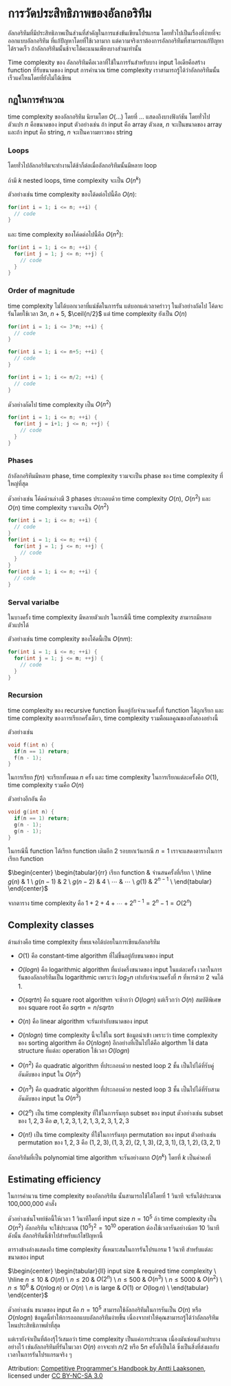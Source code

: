 # การวัดประสิทธิภาพของอัลกอริทึม

อัลกอริทึมที่มีประสิทธิภาพเป็นส่วนที่สำคัญในการแข่งขันเขียนโปรแกรม โดยทั่วไปเป็นเรื่องที่ง่ายที่จะออกแบบอัลกอริทึม ที่แก้ปัญหาโดยที่ใช้เวลามาก แต่ความจริงเราต้องการอัลกอริทึมที่สามารถแก้ปัญหาได้รวดเร็ว ถ้าอัลกอริทึมนั้นช้าจะได้คะแนนเพียงบางส่วนเท่านั้น

Time complexity ของ อัลกอริทึมคือเวลาที่ใช้ในการรันสำหรับบาง input ไอเดียคือสร้าง function ที่รับขนาดของ input การคำนวณ time complexity เราสามารถรู้ได้ว่าอัลกอริทึมนั้นเร็วแค่ไหนโดยที่ยังไม่ได้เขียน

## กฏในการคำนวณ

time complexity ของอัลกอริทึม นิยามโดย $O(...)$ โดยที่ $...$ แสดงถึงบางฟังก์ชัน โดยทั่วไป ตัวแปร $n$ คือขนาดของ input ตัวอย่างเช่น ถ้า input คือ array ตัวเลข, $n$ จะเป็นขนาดของ array และถ้า input คือ string, $n$ จะเป็นความยาวของ string

### Loops

โดยทั่วไปอัลกอริทึมจะทำงานได้ช้าก็ต่อเมื่ออัลกอริทึมนั้นมีหลาย loop

ถ้ามี $k$ nested loops, time complexity จะเป็น $O(n^k)$

ตัวอย่างเช่น time complexity ของโด้ดต่อไปนี้คือ $O(n)$:

```cpp
for(int i = 1; i <= n; ++i) {
  // code
}
```

และ time complexity ของโค้ดต่อไปนี้คือ $O(n^2)$:

```cpp
for(int i = 1; i <= n; ++i) {
  for(int j = 1; j <= n; ++j) {
    // code
  }
}
```

### Order of magnitude

time complexity ไม่ได้บอกเวลาที่แน่ชัดในการรัน แต่บอกแค่เวลาคร่าวๆ ในตัวอย่างถัดไป โค้ดจะรันโดยใช้เวลา $3n$, $n+5$, $\ceil{n/2}$ แต่ time complexity ยังเป็น $O(n)$

```cpp
for(int i = 1; i <= 3*n; ++i) {
  // code
}
```

```cpp
for(int i = 1; i <= n+5; ++i) {
  // code
}
```

```cpp
for(int i = 1; i <= n/2; ++i) {
  // code
}
```

ตัวอย่างถัดไป time complexity เป็น $O(n^2)$

```cpp
for(int i = 1; i <= n; ++i) {
  for(int j = i+1; j <= n; ++j) {
    // code
  }
}
```

### Phases

ถ้าอัลกอริทึมมีหลาย phase, time complexity รวมจะเป็น phase ของ time complexity ที่ใหญ่ที่สุด

ตัวอย่างเช่น โค้ดด้านล่างมี 3 phases ประกอบด้วย time complexity $O(n)$, $O(n^2)$ และ $O(n)$ time complexity รวมจะเป็น $O(n^2)$

```cpp
for(int i = 1; i <= n; ++i) {
  // code
}
for(int i = 1; i <= n; ++i) {
  for(int j = 1; j <= n; ++j) {
    // code
  }
}
for(int i = 1; i <= n; ++i) {
  // code
}
```

### Serval varialbe

ในบางครั้ง time complexity มีหลายตัวแปร ในกรณีนี้ time complexity สามารถมีหลายตัวแปรได้

ตัวอย่างเช่น time complexity ของโค้ดนี้เป็น $O(nm)$:

```cpp
for(int i = 1; i <= n; ++i) {
  for(int j = 1; j <= m; ++j) {
    // code
  }
}
```

### Recursion

time complexity ของ recursive function ขึ้นอยู่กับจำนวนครั้งที่ function ได้ถูกเรียก และ time complexity ของการเรียกครั้งเดียว, time complexity รวมคือผลคูณของทั้งสองอย่างนี้

ตัวอย่างเช่น

```cpp
void f(int n) {
  if(n == 1) return;
  f(n - 1);
}
```

ในการเรียก $f(n)$ จะเรียกทั้งหมด $n$ ครั้ง และ time complexity ในการเรียกแต่ละครั้งคือ $O(1)$, time complexity รวมคือ $O(n)$

ตัวอย่างอีกอัน คือ

```cpp
void g(int n) {
  if(n == 1) return;
  g(n - 1);
  g(n - 1);
}
```

ในกรณีนี้ function ได้เรียก function เดิมอีก 2 รอบยกเว้นกรณี $n = 1$ เราจะแสดงตารางในการเรียก function

$\begin{center}
\begin{tabular}{rr}
เรียก function & จำนสนครั้งที่เรียก \\
\hline
$g(n)$ & 1 \\
$g(n-1)$ & 2 \\
$g(n-2)$ & 4 \\
$\cdots$ & $\cdots$ \\
$g(1)$ & $2^{n-1}$ \\
\end{tabular}
\end{center}$

จากตาราง time complexity คือ $1+2+4+\cdots+2^{n-1} = 2^n-1 = O(2^n)$

## Complexity classes

ด้านล่างคือ time complexity ที่พบเจอได้บ่อยในการเขียนอัลกอริทึม

- $O(1)$ คือ constant-time algorithm ที่ไม่ขึ้นอยู่กับขนาดของ input

- $O(log n)$ คือ logarithmic algorithm ที่แบ่งครึ่งขนาดของ input ในแต่ละครั้ง เวลาในการรันของอัลกอริทึมเป็น logarithmic เพราะว่า $log_2 n$ เท่ากับจำนวนครั้งที่ $n$ ที่หารด้วย 2 จนได้ 1.

- $O(sqrt{n})$ คือ square root algorithm จะช้ากว่า $O(log n)$ แต่เร็วกว่า $O(n)$ สมบัติพิเศษของ square root คือ $sqrt{n} = n / sqrt{n}$

- $O(n)$ คือ linear algorithm จะรันเท่ากับขนาดของ input

- $O(n log n)$ time complexity นี้จะใช้ใน sort ข้อมูลนำเข้า เพราะว่า time complexity ของ sorting algorithm คือ $O(n log n)$ อีกอย่างที่เป็นไปได้คือ algorthm ใช้ data structure ที่แต่ละ operation ใช้เวลา $O(log n)$

- $O(n^2)$ คือ quadratic algorithm ที่ประกอบด้วย nested loop 2 ชั้น เป็นไปได้ที่รับคู่อันดับของ input ใน $O(n^2)$

- $O(n^3)$ คือ quadratic algorithm ที่ประกอบด้วย nested loop 3 ชั้น เป็นไปได้ที่รับสามอันดับของ input ใน $O(n^3)$

- $O(2^n)$ เป็น time complexity ที่ใช้ในการรันทุก subset ของ input ตัวอย่างเช่น subset ของ ${1, 2, 3}$ คือ $\emptyset, {1}, {2}, {3}, {1, 2}, {1, 3}, {2, 3}, {1, 2, 3}$

- $O(n!)$ เป็น time complexity ที่ใช้ในการรันทุก permutation ของ input ตัวอย่างเช่น permutation ของ ${1, 2, 3}$ คือ $(1, 2, 3), (1, 3, 2), (2, 1, 3), (2, 3, 1), (3, 1, 2), (3, 2, 1)$

อัลกอริทึมที่เป็น polynomial time algorithm จะรันอย่างมาก $O(n^k)$ โดยที่ $k$ เป็นค่าคงที่

## Estimating efficiency

ในการคำนวน time complexity ของอัลกอริทึม นั้นสามารถใช้ได้โดยที่ 1 วินาที จะรันได้ประมาณ 100,000,000 คำสั่ง

ตัวอย่างเช่นโจทย์ข้อนี้ให้เวลา 1 วินาทีโดยที่ input size $n = 10^5$ ถ้า time complexity เป็น $O(n^2)$ อัลกอริทึม จะใช้ประมาณ​ $(10^5)^2 = 10^10$ operation ต้องใช้เวลารันอย่างน้อย 10 วินาทีดังนั้น อัลกอริทึมนี้ช้าไปสำหรับแก้ไขปัญหานี้

ตารางข้างล่างแสดงถึง time complexity ที่เหมาะสมในการรันโปรแกรม 1 วินาที สำหรับแต่ละขนาดของ input

$\begin{center}
\begin{tabular}{ll}
input size & required time complexity \\
\hline
$n \le 10$ & $O(n!)$ \\
$n \le 20$ & $O(2^n)$ \\
$n \le 500$ & $O(n^3)$ \\
$n \le 5000$ & $O(n^2)$ \\
$n \le 10^6$ & $O(n \log n)$ or $O(n)$ \\
$n$ is large & $O(1)$ or $O(\log n)$ \\
\end{tabular}
\end{center}$

ตัวอย่างเช่น ขนาดของ input คือ $n = 10^5$ สามารถใช้อัลกอริทึมในการรันเป็น $O(n)$ หรือ $O(n log n)$ ข้อมูลนี้ทำให้การออกแบบอัลกอริทึมง่ายขึ้น เนื่องจากทำให้คุณสามารถรู้ได้ว่าอัลกอริทึมไหนประสิทธิภาพต่ำที่สุด

แต่เรายังจำเป็นที่ต้องรุ้ไว้เสมอว่า time complexity เป็นแค่การประมาณ เนื่องมันซ่อนตัวแปรบางอย่างไว้ เช่นอัลกอริทึมที่รันในเวลา $O(n)$ อาจจะทำ $n/2$ หรือ $5n$ ครั้งก็เป็นได้ ซึ่งเป็นสิ่งที่ส่งผลกับเวลาในการรันโปรแกรมจริง ๆ

Attribution: [Competitive Programmer's Handbook by Antti Laaksonen](https://github.com/pllk/cphb/), licensed under [CC BY-NC-SA 3.0](https://creativecommons.org/licenses/by-nc-sa/3.0/)
